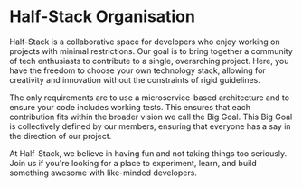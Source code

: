 # Half-Stack Organisation

Half-Stack is a collaborative space for developers who enjoy working on projects with minimal restrictions. Our goal is to bring together a community of tech enthusiasts to contribute to a single, overarching project. Here, you have the freedom to choose your own technology stack, allowing for creativity and innovation without the constraints of rigid guidelines.

The only requirements are to use a microservice-based architecture and to ensure your code includes working tests. This ensures that each contribution fits within the broader vision we call the Big Goal. This Big Goal is collectively defined by our members, ensuring that everyone has a say in the direction of our project.

At Half-Stack, we believe in having fun and not taking things too seriously. Join us if you're looking for a place to experiment, learn, and build something awesome with like-minded developers.

